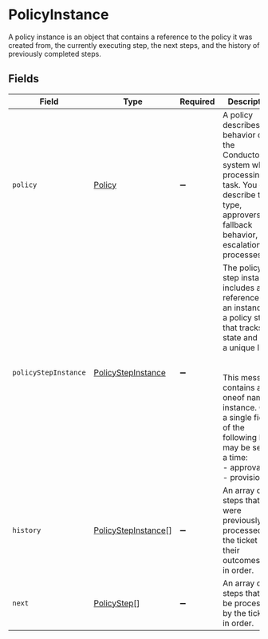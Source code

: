 # PolicyInstance

 A policy instance is an object that contains a reference to the policy it was created from, the currently executing step, the next steps, and the history of previously completed steps.



## Fields

| Field                                                                                                                                                                                                                                                             | Type                                                                                                                                                                                                                                                              | Required                                                                                                                                                                                                                                                          | Description                                                                                                                                                                                                                                                       |
| ----------------------------------------------------------------------------------------------------------------------------------------------------------------------------------------------------------------------------------------------------------------- | ----------------------------------------------------------------------------------------------------------------------------------------------------------------------------------------------------------------------------------------------------------------- | ----------------------------------------------------------------------------------------------------------------------------------------------------------------------------------------------------------------------------------------------------------------- | ----------------------------------------------------------------------------------------------------------------------------------------------------------------------------------------------------------------------------------------------------------------- |
| `policy`                                                                                                                                                                                                                                                          | [Policy](../../models/shared/policy.md)                                                                                                                                                                                                                           | :heavy_minus_sign:                                                                                                                                                                                                                                                |  A policy describes the behavior of the ConductorOne system when processing a task. You can describe the type, approvers, fallback behavior, and escalation processes.<br/>                                                                                       |
| `policyStepInstance`                                                                                                                                                                                                                                              | [PolicyStepInstance](../../models/shared/policystepinstance.md)                                                                                                                                                                                                   | :heavy_minus_sign:                                                                                                                                                                                                                                                |  The policy step instance includes a reference to an instance of a policy step that tracks state and has a unique ID.<br/><br/><br/>This message contains a oneof named instance. Only a single field of the following list may be set at a time:<br/>  - approval<br/>  - provision<br/> |
| `history`                                                                                                                                                                                                                                                         | [PolicyStepInstance](../../models/shared/policystepinstance.md)[]                                                                                                                                                                                                 | :heavy_minus_sign:                                                                                                                                                                                                                                                |  An array of steps that were previously processed by the ticket with their outcomes set, in order.<br/>                                                                                                                                                           |
| `next`                                                                                                                                                                                                                                                            | [PolicyStep](../../models/shared/policystep.md)[]                                                                                                                                                                                                                 | :heavy_minus_sign:                                                                                                                                                                                                                                                |  An array of steps that will be processed by the ticket, in order.<br/>                                                                                                                                                                                           |
